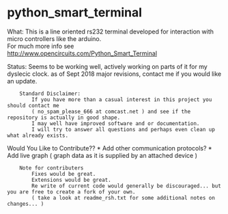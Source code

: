 # python_smart_terminal
What:
  This is a line oriented rs232 terminal developed for interaction with micro controllers like the arduino.  
  For much more info see http://www.opencircuits.com/Python_Smart_Terminal

Status: 
  Seems to be working well, actively working on parts of it for my dyslecic clock.
  as of Sept 2018 major revisions, contact me if you would like an update.

``` 
	Standard Disclaimer:
		If you have more than a casual interest in this project you should contact me 
		( no_spam_please_666 at comcast.net ) and see if the repository is actually in good shape.  
		I may well have improved software and or documentation.  
		I will try to answer all questions and perhaps even clean up what already exists.	
``` 		

Would You Like to Contribute??
	* Add other communication protocols?
	* Add live graph ( graph data as it is supplied by an attached device )
	
```	
	Note for contributers 
		Fixes would be great.
		Extensions would be great.
		Re write of current code would generally be discouraged... but you are free to create a fork of your own.
		( take a look at readme_rsh.txt for some additional notes on changes... )
	
```
